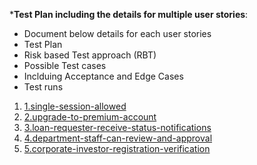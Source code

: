 ***Test Plan including the details for multiple user stories**:

- Document below details for each user stories
- Test Plan
- Risk based Test approach (RBT)
- Possible Test cases
- Inclduing Acceptance and Edge Cases
- Test runs

1. [1.single-session-allowed](./test-plan//1.single-session-allowed)<br />
2. [2.upgrade-to-premium-account](./test-plan/2.upgrade-to-premium-account)<br />
3. [3.loan-requester-receive-status-notifications](./test-plan/3.loan-requester-receive-status-notifications)<br />
4. [4.department-staff-can-review-and-approval](./test-plan/4.department-staff-can-review-and-approval)<br />
5. [5.corporate-investor-registration-verification](./test-plan/5.corporate-investor-registration-verification)<br />